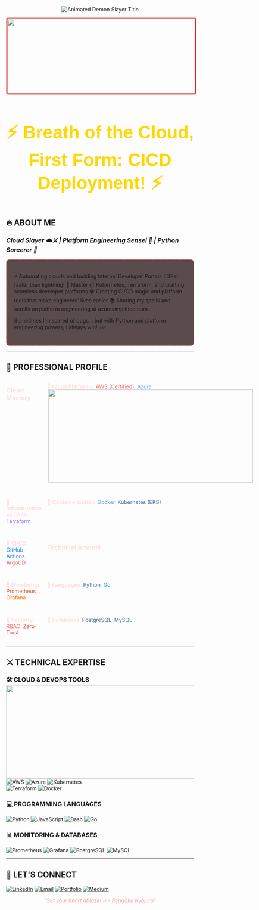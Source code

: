  <div align="center">

<!-- Anime Style Header with Demon Slayer Theme -->
<img src="https://readme-typing-svg.demolab.com?font=Kanit&weight=800&size=35&duration=4000&pause=1000&color=F71E1E&center=true&vCenter=true&width=600&height=90&lines=%E9%AC%BC%E6%BB%85%E3%81%AE%E5%88%83THIS+IS+RAHUL;DevOps+Engineer;CLOUD+HASHIRA+%F0%9F%94%A5" alt="Animated Demon Slayer Title">

<p style="color: #ff9999; font-style: italic;">
</p>

<!-- Anime Character GIF -->
<img src="./Add-ons/218883.gif" width="1800" height="200" alt="Zenitsu Thunder Breathing" style="border-radius: 5px; border: 3px solid #ff2a2a;">

 <h3 align="center" style="color: gold; font-family: 'Comic Sans MS', cursive, sans-serif; font-size: 48px;">
⚡ Breath of the Cloud, First Form: CICD Deployment! ⚡
</h3>


</div>

## 🔥 ABOUT ME
### *Cloud Slayer ☁️⚔️ | Platform Engineering Sensei 🥷 | Python Sorcerer 🐍*

<div style="background: rgba(20, 0, 0, 0.7); padding: 20px; border-radius: 8px; border: 1px dashed #ff2a2a;">


⚡ Automating clouds and building Internal Developer Portals (IDPs) faster than lightning!
🐉 Master of Kubernetes, Terraform, and crafting seamless developer platforms
🛠️ Creating CI/CD magic and platform tools that make engineers’ lives easier
📚 Sharing my spells and scrolls on platform engineering at azuresimplified.com

Sometimes I’m scared of bugs… but with Python and platform engineering powers, I always win! ⚡🔥

</div>                                                                                           

---

## 🚀 PROFESSIONAL PROFILE

<div style="display: grid; grid-template-columns: repeat(2, 1fr); gap: 15px; text-align: left; color: #ffdddd;">

### Cloud Mastery  
 🔹 **Cloud Platforms**: <span style="color: #ff6b6b;">AWS (Certified)</span>, <span style="color: #6ba8ff;">Azure</span> <img src="https://user-images.githubusercontent.com/74038190/225813708-98b745f2-7d22-48cf-9150-083f1b00d6c9.gif" height="250" width="550" align="right">
 
 🔹 **Infrastructure as Code**: <span style="color: #8a63ff;">Terraform</span>
 
 🔹 **Containerization**: <span style="color: #4dabf7;">Docker</span>, <span style="color: #4267b2;">Kubernetes (EKS)</span> 
 
 🔹 **CI/CD**: <span style="color: #2088ff;">GitHub Actions</span>, <span style="color: #ef5b5b;">ArgoCD</span>

### Technical Arsenal
 🔹 **Monitoring**: <span style="color: #e6522c;">Prometheus</span>, <span style="color: #f46800;">Grafana</span>
 
 🔹 **Languages**: <span style="color: #3776ab;">Python</span>, <span style="color: #00add8;">Go</span>
 
 🔹 **Security**: <span style="color: #ff6b6b;">RBAC</span>, <span style="color: #ff2a2a;">Zero Trust</span>
 
 🔹 **Databases**: <span style="color: #316192;">PostgreSQL</span>, <span style="color: #4479A1;">MySQL</span>

</div>

---

## ⚔️ TECHNICAL EXPERTISE 

### 🛠️ CLOUD & DEVOPS TOOLS       <img src="https://user-images.githubusercontent.com/74038190/212750155-3ceddfbd-19d3-40a3-87af-8d329c8323c4.gif" height="250" width="550" align="right"> 
![AWS](https://img.shields.io/badge/AWS-%23FF9900.svg?style=for-the-badge&logo=amazon-aws&logoColor=white) 
![Azure](https://img.shields.io/badge/Azure-%230072C6.svg?style=for-the-badge&logo=microsoft-azure&logoColor=white)
![Kubernetes](https://img.shields.io/badge/kubernetes-%23326ce5.svg?style=for-the-badge&logo=kubernetes&logoColor=white)  
![Terraform](https://img.shields.io/badge/Terraform-%235835CC.svg?style=for-the-badge&logo=terraform&logoColor=white)
![Docker](https://img.shields.io/badge/Docker-%230db7ed.svg?style=for-the-badge&logo=docker&logoColor=white)

### 💻 PROGRAMMING LANGUAGES 
![Python](https://img.shields.io/badge/python-%233776AB.svg?style=for-the-badge&logo=python&logoColor=white)
![JavaScript](https://img.shields.io/badge/javascript-%23323330.svg?style=for-the-badge&logo=javascript&logoColor=%23F7DF1E)
![Bash](https://img.shields.io/badge/bash-%23121011.svg?style=for-the-badge&logo=gnu-bash&logoColor=white)
![Go](https://img.shields.io/badge/go-%2300ADD8.svg?style=for-the-badge&logo=go&logoColor=white)

### 📊 MONITORING & DATABASES
![Prometheus](https://img.shields.io/badge/Prometheus-%23E6522C.svg?style=for-the-badge&logo=prometheus&logoColor=white)
![Grafana](https://img.shields.io/badge/Grafana-%23F46800.svg?style=for-the-badge&logo=grafana&logoColor=white)
![PostgreSQL](https://img.shields.io/badge/PostgreSQL-%23316192.svg?style=for-the-badge&logo=postgresql&logoColor=white)
![MySQL](https://img.shields.io/badge/MySQL-%234479A1.svg?style=for-the-badge&logo=mysql&logoColor=white)

---


## 🌸 LET'S CONNECT
 
[![LinkedIn](https://img.shields.io/badge/LinkedIn-0077B5?style=for-the-badge&logo=linkedin&logoColor=white)](https://www.linkedin.com/in/rahul-ambaragonda-79322127a/)
[![Email](https://img.shields.io/badge/Email-D14836?style=for-the-badge&logo=gmail&logoColor=white)](rahulambaragonda@example.com)
[![Portfolio](https://img.shields.io/badge/Portfolio-4285F4?style=for-the-badge&logo=googlechrome&logoColor=white)](https://www.azuresimplified.com/myprotifolio.html)
[![Medium](https://img.shields.io/badge/Medium-12100E?style=for-the-badge&logo=medium&logoColor=white)](https://cloudsimplified.hashnode.dev/)

<p style="color: #ff9999; font-style: italic; text-align: center;">
  "Set your heart ablaze! 🔥 - Rengoku Kyojuro"
</p>

